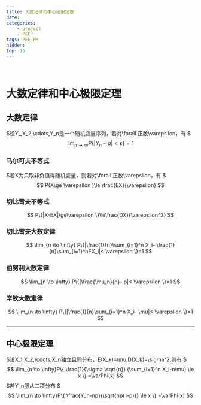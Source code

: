 ```yaml
---
title: 大数定律和中心极限定理
date: 
categories: 
    - project
    - PEE
tags: PEE-PM
hidden: 
top: 15
---
```

&ensp;
<!-- more -->


# 大数定律和中心极限定理
## 大数定律
$设Y_,Y_2,\cdots,Y_n是一个随机变量序列，若对\forall 正数\varepsilon，有
$
$$
\lim_{n \to \infty}P\{|Y_n-a|<\varepsilon \}=1
$$

### 马尔可夫不等式
$若X为只取非负值得随机变量，则若对\forall 正数\varepsilon，有
$
$$
P(X\ge \varepsilon )\le \frac{EX}{\varepsilon}
$$

### 切比雪夫不等式
$$
 P\{|X-EX|\ge\varepsilon \}\le\frac{DX}{\varepsilon^2}
$$

### 切比雪夫大数定律
$$
\lim_{n \to \infty}
P\{|\frac{1}{n}\sum_{i=1}^n X_i-
\frac{1}{n}\sum_{i=1}^nEX_i|< \varepsilon \}=1
$$

### 伯努利大数定律
$$
\lim_{n \to \infty}
P\{|\frac{\mu_n}{n}-
p|< \varepsilon \}=1
$$

### 辛钦大数定律
$$
\lim_{n \to \infty}
P\{|\frac{1}{n}\sum_{i=1}^n X_i-
\mu|< \varepsilon \}=1
$$
***

## 中心极限定理
$设X_1,X_2,\cdots,X_n独立且同分布，E(X_k)=\mu,D(X_k)=\sigma^2,则有
$
$$
\lim_{n \to \infty}P\{
\frac{1}{\sigma \sqrt{n}}
(\sum_{i=1}^n X_i-n\mu)
\le x
\}
=\varPhi(x)
$$
$若Y_n服从二项分布
$
$$
\lim_{n \to \infty}P\{
\frac{Y_n-np}{\sqrt{np(1-p)}}
\le x
\}
=\varPhi(x)
$$




